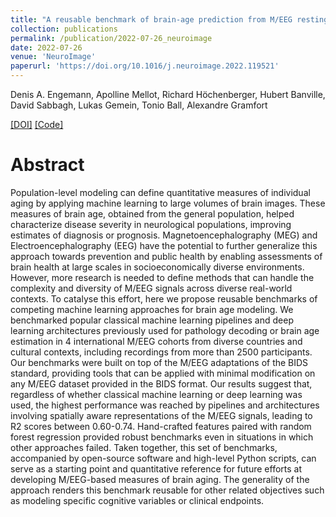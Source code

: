 ```yaml
---
title: "A reusable benchmark of brain-age prediction from M/EEG resting-state signals"
collection: publications
permalink: /publication/2022-07-26_neuroimage
date: 2022-07-26
venue: 'NeuroImage'
paperurl: 'https://doi.org/10.1016/j.neuroimage.2022.119521'
---
```


Denis A. Engemann, Apolline Mellot, Richard Höchenberger, Hubert Banville, David Sabbagh, Lukas Gemein, Tonio Ball, Alexandre Gramfort

[[DOI]](https://doi.org/10.1016/j.neuroimage.2022.119521)
[[Code]](https://github.com/meeg-ml-benchmarks/brain-age-benchmark-paper)

Abstract
======
Population-level modeling can define quantitative measures of individual aging by applying machine learning to large volumes of brain images. These measures of brain age, obtained from the general population, helped characterize disease severity in neurological populations, improving estimates of diagnosis or prognosis. Magnetoencephalography (MEG) and Electroencephalography (EEG) have the potential to further generalize this approach towards prevention and public health by enabling assessments of brain health at large scales in socioeconomically diverse environments. However, more research is needed to define methods that can handle the complexity and diversity of M/EEG signals across diverse real-world contexts. To catalyse this effort, here we propose reusable benchmarks of competing machine learning approaches for brain age modeling. We benchmarked popular classical machine learning pipelines and deep learning architectures previously used for pathology decoding or brain age estimation in 4 international M/EEG cohorts from diverse countries and cultural contexts, including recordings from more than 2500 participants. Our benchmarks were built on top of the M/EEG adaptations of the BIDS standard, providing tools that can be applied with minimal modification on any M/EEG dataset provided in the BIDS format. Our results suggest that, regardless of whether classical machine learning or deep learning was used, the highest performance was reached by pipelines and architectures involving spatially aware representations of the M/EEG signals, leading to R2 scores between 0.60-0.74. Hand-crafted features paired with random forest regression provided robust benchmarks even in situations in which other approaches failed. Taken together, this set of benchmarks, accompanied by open-source software and high-level Python scripts, can serve as a starting point and quantitative reference for future efforts at developing M/EEG-based measures of brain aging. The generality of the approach renders this benchmark reusable for other related objectives such as modeling specific cognitive variables or clinical endpoints.